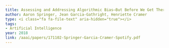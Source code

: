 ```yaml
---
title: Assessing and Addressing Algorithmic Bias—But Before We Get There...
author: Aaron Springer, Jean Garcia-Gathright, Henriette Cramer
type: <i class="fa fa-file-text" aria-hidden="true"></i>
tags:
- Artificial Intelligence
year: 2018
link: /aaai/papers/171102-Springer-Garcia-Cramer-Spotify.pdf
---
```


